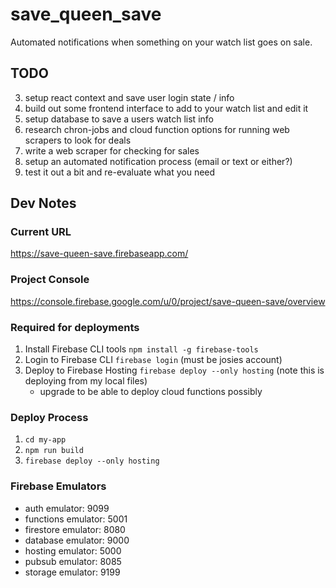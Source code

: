 # save_queen_save

Automated notifications when something on your watch list goes on sale.

## TODO

3. setup react context and save user login state / info
4. build out some frontend interface to add to your watch list and edit it
5. setup database to save a users watch list info
6. research chron-jobs and cloud function options for running web scrapers to look for deals
7. write a web scraper for checking for sales
8. setup an automated notification process (email or text or either?)
9. test it out a bit and re-evaluate what you need

## Dev Notes

### Current URL

https://save-queen-save.firebaseapp.com/

### Project Console

https://console.firebase.google.com/u/0/project/save-queen-save/overview

### Required for deployments

1. Install Firebase CLI tools `npm install -g firebase-tools`
2. Login to Firebase CLI `firebase login` (must be josies account)
3. Deploy to Firebase Hosting `firebase deploy --only hosting` (note this is deploying from my local files)
   - upgrade to be able to deploy cloud functions possibly

### Deploy Process

1. `cd my-app`
2. `npm run build`
3. `firebase deploy --only hosting`

### Firebase Emulators

- auth emulator: 9099
- functions emulator: 5001
- firestore emulator: 8080
- database emulator: 9000
- hosting emulator: 5000
- pubsub emulator: 8085
- storage emulator: 9199
